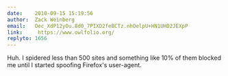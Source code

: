 ```yaml
---
date:    2010-09-15 15:19:56
author:  Zack Weinberg
email:   Oec_XdP12yOu.8d0_7PIXD2feBCTz.nhOelpU+HN1UHD2JEXpP
link:     https://www.owlfolio.org/
replyto: 1656
---
```


Huh.  I spidered less than 500 sites and something like 10% of them
blocked me until I started spoofing Firefox's user-agent.

